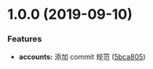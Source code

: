 # 1.0.0 (2019-09-10)


### Features

* **accounts:** 添加 commit 规范 ([5bca805](https://github.com/FE-free/vue-online-resume/commit/5bca805))




